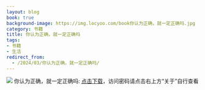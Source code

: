 ```yaml
---
layout: blog
book: true
background-image: https://img.locyoo.com/book你认为正确，就一定正确吗.jpg
category: 书籍
title: 你认为正确，就一定正确吗
tags:
- 书籍
- 生活
redirect_from:
  - /2024/03/你认为正确，就一定正确吗/
---
```

![](https://img.locyoo.com/book你认为正确，就一定正确吗.jpg)
你认为正确，就一定正确吗: <a name = "ref1" href="https://089m.com/f/50983618-1314466466-f39333?p=3619">点击下载</a>，访问密码请点击右上方“关于”自行查看